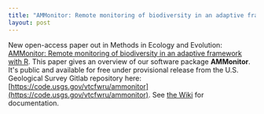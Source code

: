 ```yaml
---
title: "AMMonitor: Remote monitoring of biodiversity in an adaptive framework with R"
layout: post
---
```


New open-access paper out in Methods in Ecology and Evolution: [AMMonitor: Remote monitoring of biodiversity in an adaptive framework with R](https://besjournals.onlinelibrary.wiley.com/doi/abs/10.1111/2041-210X.13397). This paper gives an overview of our software package **AMMonitor**. It's public and available for free under provisional release from the U.S. Geological Survey Gitlab repository here: [https://code.usgs.gov/vtcfwru/ammonitor](https://code.usgs.gov/vtcfwru/ammonitor). See [the Wiki](https://code.usgs.gov/vtcfwru/ammonitor/-/wikis/home) for documentation.

